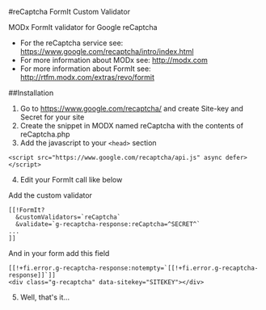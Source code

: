 #reCaptcha FormIt Custom Validator


MODx FormIt validator for Google reCaptcha

- For the reCaptcha service see: https://www.google.com/recaptcha/intro/index.html
- For more information about MODx see: http://modx.com
- For more information about FormIt see: http://rtfm.modx.com/extras/revo/formit

##Installation

1. Go to https://www.google.com/recaptcha/ and create Site-key and Secret for your site
2. Create the snippet in MODX named reCaptcha with the contents of reCaptcha.php
3. Add the javascript to your ```<head>``` section
  ```
  <script src="https://www.google.com/recaptcha/api.js" async defer></script>
  ```
4. Edit your FormIt call like below

  Add the custom validator
  ```
  [[!FormIt?
    &customValidators=`reCaptcha`
    &validate=`g-recaptcha-response:reCaptcha=^SECRET^`
  ...
  ]]
  ```

  And in your form add this field
  ```
  [[!+fi.error.g-recaptcha-response:notempty=`[[!+fi.error.g-recaptcha-response]]`]]
  <div class="g-recaptcha" data-sitekey="SITEKEY"></div>
  ```
5. Well, that's it...
